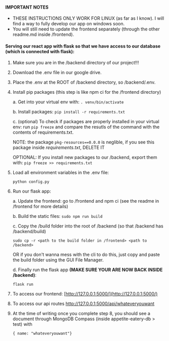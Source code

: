 #### IMPORTANT NOTES
- THESE INSTRUCTIONS ONLY WORK FOR LINUX (as far as I know). I will find a way to fully develop our app on windows soon.
- You will still need to update the frontend separately (through the other readme.md inside /frontend).

#### Serving our react app with flask so that we have access to our database (which is connected with flask):

1. Make sure you are in the /backend directory of our project!!!

2. Download the .env file in our google drive.

3. Place the .env at the ROOT of /backend directory, so /backend/.env.

4. Install pip packages (this step is like npm ci for the /frontend directory)

    a. Get into your virtual env with: `. venv/bin/activate`
  
    b. Install packages: `pip install -r requirements.txt`
  
    c. (optional) To check if packages are properly installed in your virtual env: run `pip freeze` and compare the resutls of the command with the contents of requirements.txt.
    
   NOTE: the package `pkg-resources==0.0.0` is neglible, if you see this package inside *requirements.txt*, DELETE IT
   
   OPTIONAL: If you install new packages to our /backend, export them with: `pip freeze >> requirements.txt`
   
   
5. Load all environment variables in the .env file:
    ```
    python config.py
    ```

6. Run our flask app:

    a. Update the frontend: go to /frontend and npm ci (see the readme in /frontend for more details)
    
    b. Build the static files: `sudo npm run build`
    
    c. Copy the /build folder into the root of /backend (so that /backend has /backend/build)
    
    ```
    sudo cp -r <path to the build folder in /frontend> <path to /backend>
    ```
    
    OR if you don't wanna mess with the cli to do this, just copy and paste the build folder using the GUI File Manager.
    
    d. Finally run the flask app **(MAKE SURE YOUR ARE NOW BACK INSIDE /backend)**:
    
    ```
    flask run
    ```
7. To access our frontend: [http://127.0.0.1:5000/](http://127.0.0.1:5000/)

8. To access our api routes http://127.0.0.1:5000/api/whateveryouwant

9. At the time of writing once you complete step 8, you should see a document through MongoDB Compass (inside appetite-eatery-db > test) with 
    ```
    { name: "whateveryouwant"}
    ```
    
